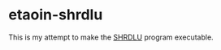# etaoin-shrdlu
This is my attempt to make the [SHRDLU](https://hci.stanford.edu/winograd/shrdlu/) program executable.
